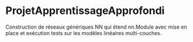 # ProjetApprentissageApprofondi
Construction de réseaux génériques NN qui étend nn.Module avec mise en place et exécution tests sur les modèles linéaires multi-couches.
